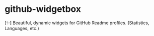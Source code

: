# github-widgetbox

[✨] Beautiful, dynamic widgets for GitHub Readme profiles. (Statistics, Languages, etc.)
